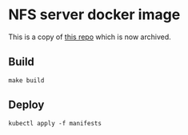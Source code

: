 # NFS server docker image

This is a copy of [this repo](https://github.com/cpuguy83/docker-nfs-server) which is now archived.


## Build

```
make build
```

## Deploy

```
kubectl apply -f manifests
```
